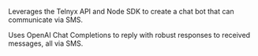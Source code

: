 Leverages the Telnyx API and Node SDK to create a chat bot that can communicate via SMS. 

Uses OpenAI Chat Completions to reply with robust responses to received messages, all via SMS.

